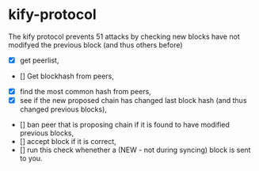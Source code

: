 # kify-protocol
The kify protocol prevents 51 attacks by checking new blocks have not modifyed the previous block (and thus others before)


* [x] get peerlist,
* [] Get blockhash from peers,
* [x] find the most common hash from peers,
* [x] see if the new proposed chain has changed last block hash (and thus changed previous blocks),
* [] ban peer that is proposing chain if it is found to have modified previous blocks,
* [] accept block if it is correct,
* [] run this check whenether a (NEW - not during syncing) block is sent to you.


